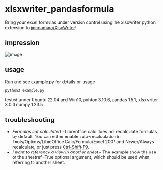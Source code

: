 # xlsxwriter_pandasformula
Bring your excel formulas under version control using the xlsxwriter python extension to [jmcnamara/XlsxWriter](https://github.com/jmcnamara/XlsxWriter)!

## impression
![image](https://user-images.githubusercontent.com/10538112/202908013-bd8d2a64-4d42-431f-8090-ff28ab98f7a3.png)

## usage
Run and see example.py for details on usage
```
python3 example.py
```
tested under Ubuntu 22.04 and Win10, pyhton 3.10.6, pandas 1.5.1, xlsxwriter 3.0.3 numpy 1.23.5

## troubleshooting
- *Formulas not calculated* - Libreoffice calc does not recalculate formulas by default. You can either enable auto-recalculation in Tools/Options/LibreOffice Calc/Formula/Excel 2007 and Newer/Always recalculate, or just press [Ctrl-Shift-F9](https://help.libreoffice.org/6.3/en-US/text/scalc/01/06080000.html?DbPAR=CALC).
- *I want to reference a view in another sheet* - The example show the use of the sheetref=True optional argument, which should be used when referring to another sheet.
